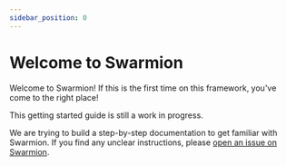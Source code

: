 ```yaml
---
sidebar_position: 0
---
```


# Welcome to Swarmion

Welcome to Swarmion! If this is the first time on this framework, you've come to the right place!

This getting started guide is still a work in progress.

We are trying to build a step-by-step documentation to get familiar with Swarmion. If you find any unclear instructions, please [open an issue on Swarmion](https://github.com/swarmion/swarmion/issues).
